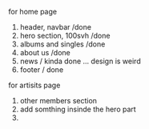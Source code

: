 for home page
1. header, navbar /done
2. hero section, 100svh /done
3. albums and singles /done
4. about us /done
5. news / kinda done ... design is weird
6. footer / done

for artisits page 

1. other members section
2. add somthing insinde the hero part
3. 